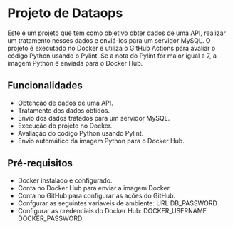 # Projeto de Dataops

Este é um projeto que tem como objetivo obter dados de uma API, realizar um tratamento nesses dados e enviá-los para um servidor MySQL. O projeto é executado no Docker e utiliza o GitHub Actions para avaliar o código Python usando o Pylint. Se a nota do Pylint for maior igual a 7, a imagem Python é enviada para o Docker Hub.

## Funcionalidades

- Obtenção de dados de uma API.
- Tratamento dos dados obtidos.
- Envio dos dados tratados para um servidor MySQL.
- Execução do projeto no Docker.
- Avaliação do código Python usando Pylint.
- Envio automático da imagem Python para o Docker Hub.

## Pré-requisitos

- Docker instalado e configurado.
- Conta no Docker Hub para enviar a imagem Docker.
- Conta no GitHub para configurar as ações do GitHub.
- Confgurar as seguintes variaveis de ambiente:
    URL
    DB_PASSWORD
- Configurar as credenciais do Docker Hub:
    DOCKER_USERNAME
    DOCKER_PASSWORD
  
